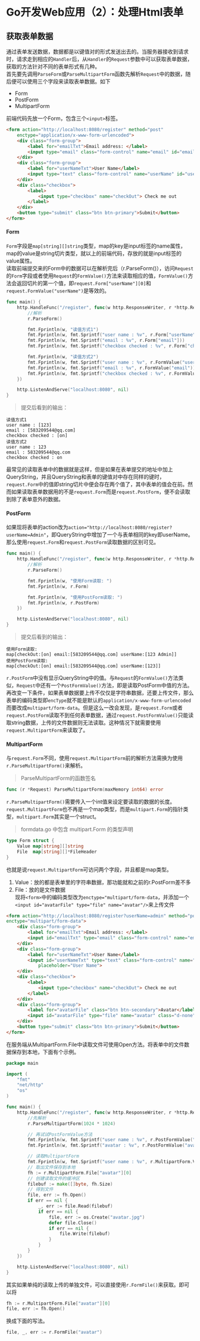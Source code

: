 # Go开发Web应用（2）：处理Html表单

## 获取表单数据
通过表单发送数据，数据都是以键值对的形式发送出去的。当服务器接收到请求时，请求走到相应的`Handler`后，从`Handler`的`Request`参数中可以获取表单数据，获取的方法针对不同的表单形式有几种。  
首先要先调用`ParseForm`或`ParseMultipartForm`函数先解析`Request`中的数据，随后便可以使用三个字段来读取表单数据。如下
* Form
* PostForm
* MultipartForm  

前端代码先放一个Form，包含三个`<input>`标签。
```html
<form action="http://localhost:8080/register" method="post"
    enctype="application/x-www-form-urlencoded">
    <div class="form-group">
        <label for="emailTxt">Email address: </label>
        <input type="email" class="form-control" name="email" id="emailTxt" placeholder="Email">
    </div>
    <div class="form-group">
        <label for="userNameTxt">User Name</label>
        <input type="text" class="form-control" name="userName" id="userNameTxt" placeholder="User Name">
    </div>
    <div class="checkbox">
        <label>
            <input type="checkbox" name="checkOut"> Check me out
        </label>
    </div>
    <button type="submit" class="btn btn-primary">Submit</button>
</form>
```

#### Form
`Form`字段是`map[string][]string`类型，map的key是input标签的name属性，map的value是string切片类型，就以上的前端代码，存放的就是input标签的value属性。  
读取前端提交来的Form中的数据可以在解析完后（r.ParseForm()），访问`Request`的`Form`字段或者使用`Request`的`FormValue()`方法来读取相应的值，`FormValue()`方法会返回切片的第一个值，即`request.Form["userName"][0]`和`request.FormValue("userName")`是等效的。
```go
func main() {
	http.HandleFunc("/register", func(w http.ResponseWriter, r *http.Request) {
		//解析
		r.ParseForm()

		fmt.Fprintln(w, "读值方式1")
		fmt.Fprintln(w, fmt.Sprintf("user name : %v", r.Form["userName"]))
		fmt.Fprintln(w, fmt.Sprintf("email : %v", r.Form["email"]))
		fmt.Fprintln(w, fmt.Sprintf("checkbox checked : %v", r.Form["checkOut"]))

		fmt.Fprintln(w, "读值方式2")
		fmt.Fprintln(w, fmt.Sprintf("user name : %v", r.FormValue("userName")))
		fmt.Fprintln(w, fmt.Sprintf("email : %v", r.FormValue("email")))
		fmt.Fprintln(w, fmt.Sprintf("checkbox checked : %v", r.FormValue("checkOut")))
	})

	http.ListenAndServe("localhost:8080", nil)
}
```
> 提交后看到的输出：
```
读值方式1
user name : [123]
email : [583209544@qq.com]
checkbox checked : [on]
读值方式2
user name : 123
email : 583209544@qq.com
checkbox checked : on
```
最常见的读取表单中的数据就是这样，但是如果在表单提交的地址中加上QueryString，并且QueryString和表单的键值对中存在同样的键时，`request.Form`中的值即string切片中便会存在两个值了，其中表单的值会在前。然而如果读取表单数据用的不是`request.Form`而是`request.PostForm`，便不会读取到除了表单意外的数据。

#### PostForm
如果现将表单的action改为`action="http://localhost:8080/register?userName=Admin"`，即QueryString中增加了一个与表单相同的key即userName。那么使用`request.Form`和`request.PostForm`读取数据的区别可见。
```go
func main() {
	http.HandleFunc("/register", func(w http.ResponseWriter, r *http.Request) {
		//解析
		r.ParseForm()

		fmt.Fprintln(w, "使用Form读取: ")
		fmt.Fprintln(w, r.Form)

		fmt.Fprintln(w, "使用PostForm读取: ")
		fmt.Fprintln(w, r.PostForm)
	})

	http.ListenAndServe("localhost:8080", nil)
}
```
> 提交后看到的输出：
```
使用Form读取: 
map[checkOut:[on] email:[583209544@qq.com] userName:[123 Admin]]
使用PostForm读取: 
map[checkOut:[on] email:[583209544@qq.com] userName:[123]]
```
`r.PostForm`中没有显示QueryString中的值。与`Request`的`FormValue()`方法类似，`Request`中还有一个`PostFormValue()`方法，即是读取PostForm中值的方法。  
再改变一下条件，如果表单数据要上传不仅仅是字符串数据，还要上传文件，那么表单的编码类型即`encType`就不能是默认的`application/x-www-form-urlencoded`而要改成`multipart/form-data`。但是这么一改会发现，是`request.Form`或者`request.PostForm`读取不到任何表单数据，通过`request.PostFormValue()`只能读取string数据，上传的文件数据则无法读取。这种情况下就需要使用`request.MultipartForm`来读取了。

#### MultipartForm
与`request.Form`不同，使用`request.MultipartForm`前的解析方法需换为使用`r.ParseMultipartForm()`来解析。
> ParseMultipartForm的函数签名
```go
func (r *Request) ParseMultipartForm(maxMemory int64) error
```
`r.ParseMultipartForm()`需要传入一个int值来设定要读取的数据的长度。`request.MultipartForm`也不再是一个map类型，而是`multipart.Form`的指针类型，`multipart.Form`其实是一个struct。
> formdata.go 中包含 multipart.Form 的类型声明
```go
type Form struct {
	Value map[string][]string
	File  map[string][]*FileHeader
}
```
也就是说`request.MultipartForm`可访问两个字段，并且都是map类型。
1. Value：放的都是表单里的字符串数据，那功能就和之前的r.PostForm差不多
2. File：放的是文件数据  
现将`<form>`中的编码类型改为`enctype="multipart/form-data`，并添加一个`<input id="avatarFile" type="file" name="avatar"/>`来上传文件
```html
<form action="http://localhost:8080/register?userName=admin" method="post"
enctype="multipart/form-data">
	<div class="form-group">
		<label for="emailTxt">Email address: </label>
		<input id="emailTxt" type="email" class="form-control" name="email" placeholder="Email">
	</div>
	<div class="form-group">
		<label for="userNameTxt">User Name</label>
		<input id="userNameTxt" type="text" class="form-control" name="userName"
			placeholder="User Name">
	</div>
	<div class="checkbox">
		<label>
			<input type="checkbox" name="checkOut"> Check me out
		</label>
	</div>
	<div class="form-group">
		<label for="avatarFile" class="btn btn-secondary">Avatar</label>
		<input id="avatarFile" type="file" name="avatar" class="d-none"/>
	</div>
	<button type="submit" class="btn btn-primary">Submit</button>
</form>
```
在服务端从MultipartForm.File中读取文件可使用Open方法。将表单中的文件数据保存到本地，下面有个示例。
```go
package main

import (
	"fmt"
	"net/http"
	"os"
)

func main() {
	http.HandleFunc("/register", func(w http.ResponseWriter, r *http.Request) {
		//先解析
		r.ParseMultipartForm(1024 * 1024)

		// 再试试PostFormValue方法
		fmt.Fprintln(w, fmt.Sprintf("user name : %v", r.PostFormValue("userName")))	//可读取到值
		fmt.Fprintln(w, fmt.Sprintf("avatar : %v", r.PostFormValue("avatar")))		//无法读取

		// 读取MultipartForm
		fmt.Fprintln(w, fmt.Sprintf("user name : %v", r.MultipartForm.Value["userName"]))
		// 取出文件保存到本地
		fh := r.MultipartForm.File["avatar"][0]
		// 创建读取文件的缓冲区
		filebuf := make([]byte, fh.Size)
		// 得到文件
		file, err := fh.Open()
		if err == nil {
			_, err := file.Read(filebuf)
			if err == nil {
				file, err := os.Create("avatar.jpg")
				defer file.Close()
				if err == nil {
					file.Write(filebuf)
				}
			}
		}
	})

	http.ListenAndServe("localhost:8080", nil)
}
```
其实如果单纯的读取上传的单独文件，可以直接使用`r.FormFile()`来获取。即可以将
```go
fh := r.MultipartForm.File["avatar"][0]
file, err := fh.Open()
```
换成下面的写法。
```go
file, _, err := r.FormFile("avatar")
```